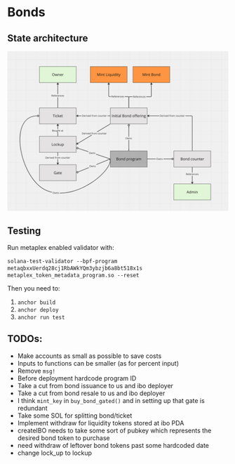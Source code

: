 
# Bonds


## State architecture

![image description](diagram.png)

## Testing

Run metaplex enabled validator with:

    solana-test-validator --bpf-program metaqbxxUerdq28cj1RbAWkYQm3ybzjb6a8bt518x1s metaplex_token_metadata_program.so --reset

Then  you need to:
1. `anchor build`
2. `anchor deploy`
3. `anchor run test`

## TODOs:
- Make accounts as small as possible to save costs
- Inputs to functions can be smaller (as for percent input)
- Remove `msg!`
- Before deployment hardcode program ID
- Take a cut from bond issuance to us and ibo deployer
- Take a cut from bond resale to us and ibo deployer
- I think `mint_key` in `buy_bond_gated()` and in setting up that gate is redundant
- Take some SOL for splitting bond/ticket
- Implement withdraw for liquidity tokens stored at ibo PDA
- createIBO needs to take some sort of pubkey which represents the desired bond token to purchase
- need withdraw of leftover bond tokens past some hardcoded date
- change lock_up to lockup
